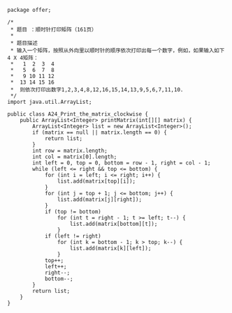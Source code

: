 	package offer;
	
	/*
	 * 题目 ：顺时针打印矩阵（161页）
	 * 
	 * 题目描述
	 * 输入一个矩阵，按照从外向里以顺时针的顺序依次打印出每一个数字，例如，如果输入如下4 X 4矩阵：
	 *   1  2  3  4 
	 *   5  6  7  8 
	 *   9 10 11 12 
	 *  13 14 15 16 
	 *  则依次打印出数字1,2,3,4,8,12,16,15,14,13,9,5,6,7,11,10.
	 */
	import java.util.ArrayList;
	
	public class A24_Print_the_matrix_clockwise {
		public ArrayList<Integer> printMatrix(int[][] matrix) {
			ArrayList<Integer> list = new ArrayList<Integer>();
			if (matrix == null || matrix.length == 0) {
				return list;
			}
			int row = matrix.length;
			int col = matrix[0].length;
			int left = 0, top = 0, bottom = row - 1, right = col - 1;
			while (left <= right && top <= bottom) {
				for (int i = left; i <= right; i++) {
					list.add(matrix[top][i]);
				}
				for (int j = top + 1; j <= bottom; j++) {
					list.add(matrix[j][right]);
				}
				if (top != bottom)
					for (int t = right - 1; t >= left; t--) {
						list.add(matrix[bottom][t]);
					}
				if (left != right)
					for (int k = bottom - 1; k > top; k--) {
						list.add(matrix[k][left]);
					}
				top++;
				left++;
				right--;
				bottom--;
			}
			return list;
		}
	}
